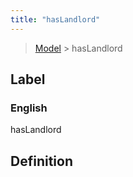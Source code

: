 ```yaml
---
title: "hasLandlord"
---
```


> [Model](./../) > hasLandlord

## Label

### English
hasLandlord


## Definition



    
